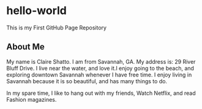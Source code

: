 # hello-world
This is my First GitHub Page Repository
<article>
	<h2>About Me</h2>
	<p>My name is Claire Shatto. I am from Savannah, GA. My address is: 29 River Bluff Drive. I live near the water, and love it.I enjoy going to the beach, and exploring downtown Savannah whenever I have free time. I enjoy living in Savannah because it is so beautiful, and has many things to do.</p>
	<p>In my spare time, I like to hang out with my friends, Watch Netflix, and read Fashion magazines.</p>
</article>
